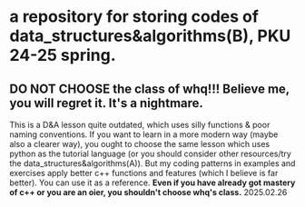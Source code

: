 # a repository for storing codes of data_structures&algorithms(B), PKU 24-25 spring.

## DO NOT CHOOSE the class of whq!!! Believe me, you will regret it. It's a nightmare.

This is a D&A lesson quite outdated, which uses silly functions & poor naming conventions.
If you want to learn in a more modern way (maybe also a clearer way), you ought to choose the same lesson which uses python as the tutorial language (or you should consider other resources/try the data_structures&algorithms(A)).
But my coding patterns in examples and exercises apply better c++ functions and features (which I believe is far better). You can use it as a reference.
**Even if you have already got mastery of c++ or you are an oier, you shouldn't choose whq's class.**
2025.02.26